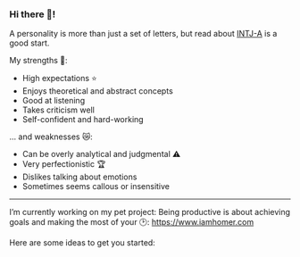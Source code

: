 ### Hi there 👋!

A personality is more than just a set of letters, but read about [INTJ-A](https://personalityjunkie.com/05/intj-t-vs-intj-a-personality-type/) is a good start.

My strengths :muscle::
- High expectations :star:
- Enjoys theoretical and abstract concepts
- Good at listening
- Takes criticism well
- Self-confident and hard-working

... and weaknesses :crying_cat_face::
- Can be overly analytical and judgmental :warning:
- Very perfectionistic :trophy:
- Dislikes talking about emotions
- Sometimes seems callous or insensitive

---

I’m currently working on my pet project:
Being productive is about achieving goals and making the most of your :clock2:: https://www.iamhomer.com 

Here are some ideas to get you started:
